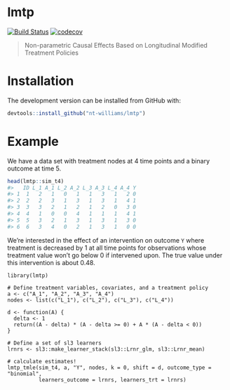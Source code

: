 
<!-- README.md is generated from README.Rmd. Please edit that file -->

# lmtp

<!-- badges: start -->

[![Build
Status](https://travis-ci.com/nt-williams/lmtp.svg?token=DA4a53nWMx6q9LisKdRD&branch=master)](https://travis-ci.com/nt-williams/lmtp)
[![codecov](https://codecov.io/gh/nt-williams/lmtp/branch/master/graph/badge.svg?token=TFQNTischL)](https://codecov.io/gh/nt-williams/lmtp)
<!-- badges: end -->

> Non-parametric Causal Effects Based on Longitudinal Modified Treatment
> Policies

# Installation

The development version can be installed from GitHub with:

``` r
devtools::install_github("nt-williams/lmtp")
```

# Example

We have a data set with treatment nodes at 4 time points and a binary
outcome at time 5.

``` r
head(lmtp::sim_t4)
#>   ID L_1 A_1 L_2 A_2 L_3 A_3 L_4 A_4 Y
#> 1  1   2   1   0   1   1   3   1   2 0
#> 2  2   2   3   1   3   1   3   1   4 1
#> 3  3   3   2   1   2   1   2   0   3 0
#> 4  4   1   0   0   4   1   1   1   4 1
#> 5  5   3   2   1   3   1   3   1   3 0
#> 6  6   3   4   0   2   1   3   1   0 0
```

We’re interested in the effect of an intervention on outcome `Y` where
treatment is decreased by 1 at all time points for observations whose
treatment value won’t go below 0 if intervened upon. The true value
under this intervention is about 0.48.

``` asciicast
library(lmtp)

# Define treatment variables, covariates, and a treatment policy
a <- c("A_1", "A_2", "A_3", "A_4")
nodes <- list(c("L_1"), c("L_2"), c("L_3"), c("L_4"))

d <- function(A) {
  delta <- 1
  return((A - delta) * (A - delta >= 0) + A * (A - delta < 0))
}

# Define a set of sl3 learners
lrnrs <- sl3::make_learner_stack(sl3::Lrnr_glm, sl3::Lrnr_mean)

# calculate estimates!
lmtp_tmle(sim_t4, a, "Y", nodes, k = 0, shift = d, outcome_type = "binomial",
          learners_outcome = lrnrs, learners_trt = lrnrs)
```

